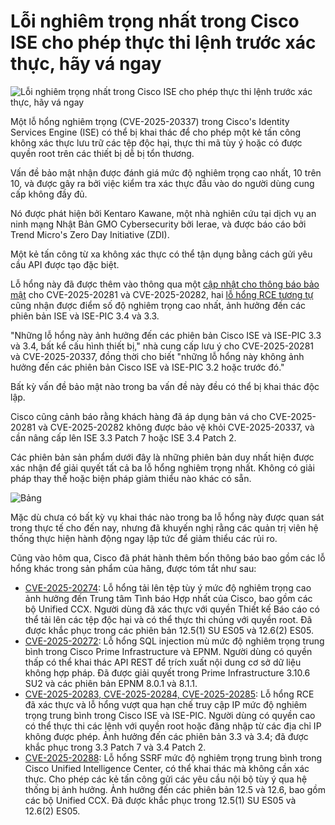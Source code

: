 # Lỗi nghiêm trọng nhất trong Cisco ISE cho phép thực thi lệnh trước xác thực, hãy vá ngay

![Lỗi nghiêm trọng nhất trong Cisco ISE cho phép thực thi lệnh trước xác thực, hãy vá ngay](https://www.bleepstatic.com/content/hl-images/2025/03/04/Cisco-headpic.jpg)

Một lỗ hổng nghiêm trọng (CVE-2025-20337) trong Cisco's Identity Services Engine (ISE) có thể bị khai thác để cho phép một kẻ tấn công không xác thực lưu trữ các tệp độc hại, thực thi mã tùy ý hoặc có được quyền root trên các thiết bị dễ bị tổn thương.

Vấn đề bảo mật nhận được đánh giá mức độ nghiêm trọng cao nhất, 10 trên 10, và được gây ra bởi việc kiểm tra xác thực đầu vào do người dùng cung cấp không đầy đủ.

Nó được phát hiện bởi Kentaro Kawane, một nhà nghiên cứu tại dịch vụ an ninh mạng Nhật Bản GMO Cybersecurity bởi Ierae, và được báo cáo bởi Trend Micro's Zero Day Initiative (ZDI).

Một kẻ tấn công từ xa không xác thực có thể tận dụng bằng cách gửi yêu cầu API được tạo đặc biệt.

Lỗ hổng này đã được thêm vào thông qua một [cập nhật cho thông báo bảo mật](https://sec.cloudapps.cisco.com/security/center/content/CiscoSecurityAdvisory/cisco-sa-ise-unauth-rce-ZAd2GnJ6) cho CVE-2025-20281 và CVE-2025-20282, hai [lỗ hổng RCE tương tự](https://www.bleepingcomputer.com/news/security/cisco-warns-of-max-severity-rce-flaws-in-identity-services-engine/) cũng nhận được điểm số độ nghiêm trọng cao nhất, ảnh hưởng đến các phiên bản ISE và ISE-PIC 3.4 và 3.3.

"Những lỗ hổng này ảnh hưởng đến các phiên bản Cisco ISE và ISE-PIC 3.3 và 3.4, bất kể cấu hình thiết bị," nhà cung cấp lưu ý cho CVE-2025-20281 và CVE-2025-20337, đồng thời cho biết "những lỗ hổng này không ảnh hưởng đến các phiên bản Cisco ISE và ISE-PIC 3.2 hoặc trước đó."

Bất kỳ vấn đề bảo mật nào trong ba vấn đề này đều có thể bị khai thác độc lập.

Cisco cũng cảnh báo rằng khách hàng đã áp dụng bản vá cho CVE-2025-20281 và CVE-2025-20282 không được bảo vệ khỏi CVE-2025-20337, và cần nâng cấp lên ISE 3.3 Patch 7 hoặc ISE 3.4 Patch 2.

Các phiên bản sản phẩm dưới đây là những phiên bản duy nhất hiện được xác nhận để giải quyết tất cả ba lỗ hổng nghiêm trọng nhất. Không có giải pháp thay thế hoặc biện pháp giảm thiểu nào khác có sẵn.

![Bảng](https://www.bleepstatic.com/images/news/u/1220909/2025/July/table.png)

Mặc dù chưa có bất kỳ vụ khai thác nào trong ba lỗ hổng này được quan sát trong thực tế cho đến nay, nhưng đã khuyến nghị rằng các quản trị viên hệ thống thực hiện hành động ngay lập tức để giảm thiểu các rủi ro.

Cũng vào hôm qua, Cisco đã phát hành thêm bốn thông báo bao gồm các lỗ hổng khác trong sản phẩm của hãng, được tóm tắt như sau:

* [CVE-2025-20274](https://sec.cloudapps.cisco.com/security/center/content/CiscoSecurityAdvisory/cisco-sa-cuis-file-upload-UhNEtStm): Lỗ hổng tải lên tệp tùy ý mức độ nghiêm trọng cao ảnh hưởng đến Trung tâm Tình báo Hợp nhất của Cisco, bao gồm các bộ Unified CCX. Người dùng đã xác thực với quyền Thiết kế Báo cáo có thể tải lên các tệp độc hại và có thể thực thi chúng với quyền root. Đã được khắc phục trong các phiên bản 12.5(1) SU ES05 và 12.6(2) ES05.
* [CVE-2025-20272](http://Base%204.3%20CVSS:3.1/AV:N/AC:L/PR:L/UI:N/S:U/C:L/I:N/A:N/E:X/RL:X/RC:X): Lỗ hổng SQL injection mù mức độ nghiêm trọng trung bình trong Cisco Prime Infrastructure và EPNM. Người dùng có quyền thấp có thể khai thác API REST để trích xuất nội dung cơ sở dữ liệu không hợp pháp. Đã được giải quyết trong Prime Infrastructure 3.10.6 SU2 và các phiên bản EPNM 8.0.1 và 8.1.1.
* [CVE-2025-20283, CVE-2025-20284, CVE-2025-20285](https://sec.cloudapps.cisco.com/security/center/content/CiscoSecurityAdvisory/cisco-sa-ise-multi-3VpsXOxO): Lỗ hổng RCE đã xác thực và lỗ hổng vượt qua hạn chế truy cập IP mức độ nghiêm trọng trung bình trong Cisco ISE và ISE-PIC. Người dùng có quyền cao có thể thực thi các lệnh với quyền root hoặc đăng nhập từ các địa chỉ IP không được phép. Ảnh hưởng đến các phiên bản 3.3 và 3.4; đã được khắc phục trong 3.3 Patch 7 và 3.4 Patch 2.
* [CVE-2025-20288](https://sec.cloudapps.cisco.com/security/center/content/CiscoSecurityAdvisory/cisco-sa-cuis-ssrf-JSuDjeV): Lỗ hổng SSRF mức độ nghiêm trọng trung bình trong Cisco Unified Intelligence Center, có thể khai thác mà không cần xác thực. Cho phép các kẻ tấn công gửi các yêu cầu nội bộ tùy ý qua hệ thống bị ảnh hưởng. Ảnh hưởng đến các phiên bản 12.5 và 12.6, bao gồm các bộ Unified CCX. Đã được khắc phục trong 12.5(1) SU ES05 và 12.6(2) ES05.